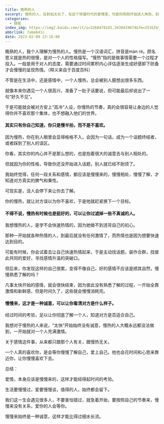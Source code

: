 ```yaml
---
title: 晚熟的人
excerpt: 慢热的人，反射弧太长了，在这个快餐时代的爱情里，可能你刚刚开始进入角色，别人就已经想要散了。
categories:
  - 随笔
index_img: https://img2.baidu.com/it/u=3268478182,3438419674&fm=253&fmt=auto&app=138&f=JPEG?w=600&h=400
abbrlink: 7abe641c
date: 2023-02-09 23:16:00
---
```

晚熟的人，我个人理解为慢热的人。慢热是一个汉语词汇，拼音是màn rè。顾名思义就是热的很慢，是对一个人的性格描写。“慢热”指的是做事情需要一个过程才投入。一般是用于对人的态度，需要通过时间累积内心评估逐渐生成好感卸下防备才会慢慢的呈现热情。（释义来自于百度百科）

不管是在生活中，还是感情中，一个人慢热，总会被别人臆想出很多东西。

就像本来你遇见一个人很高兴，准备了一肚子话要说，但可能最后却说出了一句“好久不见”。

于是可能就会被对方安上“高冷”人设，你慢热的节奏，真的会很容易让身边的人觉得你并不喜欢那个集体，也不想融入他们的世界。

#### 其实只有你自己知道，你只是慢半拍，而不是不喜欢。
因为慢热，你在别人眼里会显得格格不入，会因为一句话，成为一个话题终结者，或者踩到了别人的误区。

你看，其实你的内心并不是那么想的，也是抱着很大的诚意去与别人相处的。

但就因为你的性格，导致你还没开始进入话题，别人就已经不耐烦了。


我始终觉得，任何一段关系和感情，都应该是慢慢来的，慢慢相处，慢慢了解，才知道对方真实的脾气和秉性。

可现实是，没人会停下来让你去了解。

你的慢热，就让对方误以为你不喜欢，于是他就赶紧换下一个目标。

#### 不得不说，慢热有时候也是挺好的，可以让你过滤掉一些不真诚的人。


我想慢热的人，是学不会快速热情的，因为她做不到违背自己的初心。

那种一开始就各种热情的人，到最后就没有任何激情了，而热情也是因为想要快速达到目的。

可能有时候，你会试着去让自己快速热情起来，于是主动找话题，装作合群，找彼此共同的爱好，寻找感情升温的突破口。

但后来，你发现这样的自己很累，变得不像自己，好的感情不应该是顺其自然，慢慢熟悉了解的吗？

凡事太快开始的感情，就会很快结束，因为彼此没有熟悉了解的过程，一开始全靠激情和新鲜感，但是时间久了，这些就会慢慢消耗完。

#### 慢慢来，这才是一种诚意，可以让你看清对方是什么样子。

经过时间的考验，足以让你彻底了解一个人，知道对方是否适合自己。

我想对于慢热的人来说，“太快”开始始终没有诚意，慢热的人大概永远都没法做到，一开始就对一个人充满激情。

关于感情这件事，从来都只跟那个人有关，跟慢热无关。

一个人真的喜欢你，是会等你慢慢了解自己，爱上自己。他也会花时间和心思来靠近你，让你慢慢喜欢下去。

总结：

爱情，本身应该是慢慢来的，这样才能经得起时间的考验。

生活要慢慢过，爱要慢慢谈，值得的人，始终都会留下。

我们这一生会遇见很多人，不要害怕错过，就急着开始，要按照自己的节奏来，慢慢来没有关系，爱你的人会等你。

慢慢来始终是一种诚意，这样才能比得过细水长流。